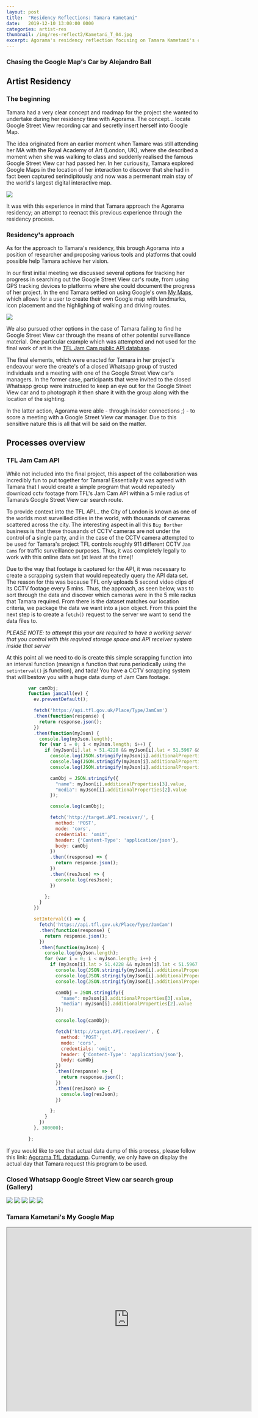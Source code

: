 ```yaml
---
layout: post
title:  "Residency Reflections: Tamara Kametani"
date:   2019-12-10 13:00:00 0000
categories: artist-res
thumbnail: /img/res-reflect2/Kametani_T_04.jpg
excerpt: Agorama's residency reflection focusing on Tamara Kametani's commission. Swayze Effect. By Alejandro Ball.
---
```


### Chasing the Google Map's Car by Alejandro Ball

## Artist Residency

### The beginning
Tamara had a very clear concept and roadmap for the project she wanted to undertake during her residency time with Agorama. The concept... locate Google Street View recording car and secretly insert herself into Google Map. 

The idea originated from an earlier moment when Tamare was still attending her MA with the Royal Academy of Art (London, UK), where she described a moment when she was walking to class and suddenly realised the famous Google Street View car had passed her. In her curiousity, Tamara explored Google Maps in the location of her interaction to discover that she had in fact been captured serindipitously and now was a permenant main stay of the world's largest digital interactive map. 

![](/img/res-reflect2/tamara-beginning.png)

It was with this experience in mind that Tamara approach the Agorama residency; an attempt to reenact this previous experience through the residency process. 

### Residency's approach 

As for the approach to Tamara's residency, this brough Agorama into a position of researcher and proposing various tools and platforms that could possible help Tamara achieve her vision. 

In our first initial meeting we discussed several options for tracking her progress in searching out the Google Street View car's route, from using GPS tracking devices to platforms where she could document the progress of her project. In the end Tamara settled on using Google's own [My Maps](https://mymaps.google.com), which allows for a user to create their own Google map with landmarks, icon placement and the highlighing of walking and driving routes. 

![](/img/res-reflect2/Kametani_T_01.jpg)

We also pursued other options in the case of Tamara failing to find he Google Street View car through the means of other potential surveillance material. One particular example which was attempted and not used for the final work of art is the [TFL Jam Cam public API database](https://api.tfl.gov.uk/Place/Type/JamCam). 

The final elements, which were enacted for Tamara in her project's endeavour were the create's of a closed Whatsapp group of trusted individuals and a meeting with one of the Google Street View car's managers. In the former case, participants that were invited to the closed Whatsapp group were instructed to keep an eye out for the Google Street View car and to photograph it then share it with the group along with the location of the sighting. 

In the latter action, Agorama were able - through insider connections ;) - to score a meeting with a Google Street View car manager. Due to this sensitive nature this is all that will be said on the matter.

## Processes overview

### TFL Jam Cam API
While not included into the final project, this aspect of the collaboration was incredibly fun to put together for Tamara! Essentially it was agreed with Tamara that I would create a simple program that would repeatedly download cctv footage from TFL's Jam Cam API within a 5 mile radius of Tamara’s Google Street View car search route. 

To provide context into the TFL API... the City of London is known as one of the worlds most surveilled cities in the world, with thousands of cameras scattered across the city. The interesting aspect in all this `Big Borther` business is that these thousands of CCTV cameras are not under the control of a single party, and in the case of the CCTV camera attempted to be used for Tamara's project TFL controls roughly 911 different CCTV `Jam Cams` for traffic surveillance purposes. Thus, it was completely legally to work with this online data set (at least at the time)!

Due to the way that footage is captured for the API, it was necessary to create a scrapping system that would repeatedly query the API data set. The reason for this was because TFL only uploads 5 second video clips of its CCTV footage every 5 mins. Thus, the approach, as seen below, was to sort through the data and discover which cameras were in the 5 mile radius that Tamara required. From there is the dataset matches our location criteria, we package the data we want into a json object. From this point the next step is to create a `fetch()` request to the server we want to send the data files to.

_PLEASE NOTE: to attempt this your are required to have a working server that you control with this required storage space and API receiver system inside that server_

At this point all we need to do is create this simple scrapping function into an interval function (meanign a function that runs periodically using the `setinterval()` js function), and tada! You have a CCTV scrapping system that will bestow you with a huge data dump of Jam Cam footage.


```js
        var camObj;
        function jamcall(ev) {
          ev.preventDefault();

          fetch('https://api.tfl.gov.uk/Place/Type/JamCam')
          .then(function(response) {
            return response.json();
          })
          .then(function(myJson) {
            console.log(myJson.length);
            for (var i = 0; i < myJson.length; i++) {
              if (myJson[i].lat > 51.4228 && myJson[i].lat < 51.5967 && myJson[i].lon > -0.3891 && myJson[i].lon < 0.1531) {
                console.log(JSON.stringify(myJson[i].additionalProperties[3].value));
                console.log(JSON.stringify(myJson[i].additionalProperties[2].value));
                console.log(JSON.stringify(myJson[i].additionalProperties[2].modified));

                camObj = JSON.stringify({
                  "name": myJson[i].additionalProperties[3].value,
                  "media": myJson[i].additionalProperties[2].value
                });

                console.log(camObj);

                fetch('http://target.API.receiver/', {
                  method: 'POST',
                  mode: 'cors',
                  credentials: 'omit',
                  header: {'Content-Type': 'application/json'},
                  body: camObj
                })
                .then((response) => {
                  return response.json();
                })
                .then((resJson) => {
                  console.log(resJson);
                })

              };
            }
          })

          setInterval(() => {
            fetch('https://api.tfl.gov.uk/Place/Type/JamCam')
            .then(function(response) {
              return response.json();
            })
            .then(function(myJson) {
              console.log(myJson.length);
              for (var i = 0; i < myJson.length; i++) {
                if (myJson[i].lat > 51.4228 && myJson[i].lat < 51.5967 && myJson[i].lon > -0.3891 && myJson[i].lon < 0.1531) {
                  console.log(JSON.stringify(myJson[i].additionalProperties[3].value));
                  console.log(JSON.stringify(myJson[i].additionalProperties[2].value));
                  console.log(JSON.stringify(myJson[i].additionalProperties[2].modified));

                  camObj = JSON.stringify({
                    "name": myJson[i].additionalProperties[3].value,
                    "media": myJson[i].additionalProperties[2].value
                  });

                  console.log(camObj);

                  fetch('http://target.API.receiver/', {
                    method: 'POST',
                    mode: 'cors',
                    credentials: 'omit',
                    header: {'Content-Type': 'application/json'},
                    body: camObj
                  })
                  .then((response) => {
                    return response.json();
                  })
                  .then((resJson) => {
                    console.log(resJson);
                  })

                };
              }
            })
          }, 300000);

        };

```
If you would like to see that actual data dump of this process, please follow this link: [Agorama TfL datadump](http://cctv-dump.agorama.org.uk/).
Currently, we only have on display the actual day that Tamara request this program to be used. 

### Closed Whatsapp Google Street View car search group (Gallery)

![](/img/res-reflect2/Whatsapp-grp-1.png)
![](/img/res-reflect2/Whatsapp-grp-2.png)
![](/img/res-reflect2/Whatsapp-grp-3.png)
![](/img/res-reflect2/Whatsapp-grp-5.png)
![](/img/res-reflect2/Whatsapp-grp-4.png)

### Tamara Kametani's My Google Map

<iframe src="https://www.google.com/maps/d/embed?mid=1rFaSi2vcBy80ss-csdHdD8Kx9hUYFsGO" width="640" height="480"></iframe>
